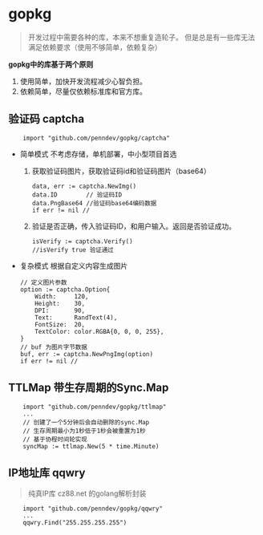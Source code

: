 # gopkg

> 开发过程中需要各种的库，本来不想重复造轮子。 但是总是有一些库无法满足依赖要求（使用不够简单，依赖复杂）

**gopkg中的库基于两个原则**

1. 使用简单，加快开发流程减少心智负担。
2. 依赖简单，尽量仅依赖标准库和官方库。

## 验证码 captcha

```golang
    import "github.com/penndev/gopkg/captcha"
```

- 简单模式 不考虑存储，单机部署，中小型项目首选

    1. 获取验证码图片，获取验证码id和验证码图片（base64）
        ```golang
        data, err := captcha.NewImg()
        data.ID        // 验证码ID
        data.PngBase64 //验证码base64编码数据
        if err != nil // 
        ```

    2. 验证是否正确，传入验证码ID，和用户输入。返回是否验证成功。
        ```golang
        isVerify := captcha.Verify()
        //isVerify true 验证通过
        ```

- 复杂模式 根据自定义内容生成图片

    ```golang
    // 定义图片参数
    option := captcha.Option{
        Width:     120,
        Height:    30,
        DPI:       90,
        Text:      RandText(4),
        FontSize:  20,
        TextColor: color.RGBA{0, 0, 0, 255},
    }
    // buf 为图片字节数据
    buf, err := captcha.NewPngImg(option)
    if err != nil //
    ```

## TTLMap 带生存周期的Sync.Map

```golang
    import "github.com/penndev/gopkg/ttlmap"
    ...
    // 创建了一个5分钟后会自动删除的sync.Map
    // 生存周期最小为1秒低于1秒会被重置为1秒
    // 基于协程时间轮实现
    syncMap := ttlmap.New(5 * time.Minute)
```

## IP地址库 qqwry
> 纯真IP库 cz88.net 的golang解析封装

```golang
    import "github.com/penndev/gopkg/qqwry"
    ...
    qqwry.Find("255.255.255.255")
```